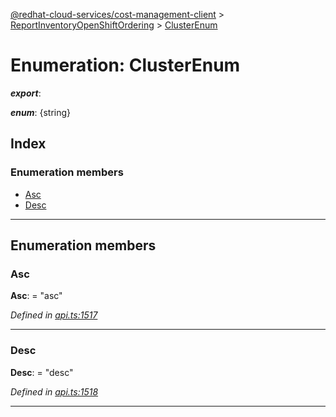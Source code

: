 [@redhat-cloud-services/cost-management-client](../README.md) > [ReportInventoryOpenShiftOrdering](../modules/reportinventoryopenshiftordering.md) > [ClusterEnum](../enums/reportinventoryopenshiftordering.clusterenum.md)

# Enumeration: ClusterEnum

*__export__*: 

*__enum__*: {string}

## Index

### Enumeration members

* [Asc](reportinventoryopenshiftordering.clusterenum.md#asc)
* [Desc](reportinventoryopenshiftordering.clusterenum.md#desc)

---

## Enumeration members

<a id="asc"></a>

###  Asc

**Asc**:  = "asc"

*Defined in [api.ts:1517](https://github.com/RedHatInsights/javascript-clients/blob/master/packages/cost-management/api.ts#L1517)*

___
<a id="desc"></a>

###  Desc

**Desc**:  = "desc"

*Defined in [api.ts:1518](https://github.com/RedHatInsights/javascript-clients/blob/master/packages/cost-management/api.ts#L1518)*

___

